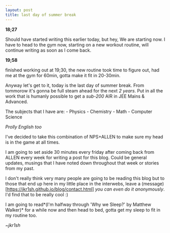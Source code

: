 ```yaml
---
layout: post
title: last day of summer break
---
```


**18;27**

Should have started writing this earlier today, but hey, We are starting now. I have to head to the gym now, starting on a new workout routine, will continue writing as soon as I come back.

**19;58**

finished working out at 19;30, the new routine took time to figure out, had me at the gym for 60min, gotta make it fit in 20-30min.

Anyway let's get to it, today is the last day of summer break. From tommorow it's gonna be full steam ahead for the next *2 years*. Put in all the work that is humanly possible to get a *sub-200* AIR in JEE Mains & Advanced.

The subjects that I have are:
	- Physics
	- Chemistry
	- Math
	- Computer Science

*Prolly English too*

I've decided to take this combination of NPS+ALLEN to make sure my head is in the game at all times.

I am going to set aside 30 minutes every friday after coming back from ALLEN every week for writing a post for this blog. Could be general updates, musings that I have noted down throughout that week or stories from my past.

I don't really think very many people are going to be reading this blog but to those that end up here in my little place in the interwebs, leave a (message)[https://jkr1sh.github.io/blog/contact.html] *you can even do it anonymously*. I'd find that to be really cool :)

I am going to read*(I'm halfway through 'Why we Sleep?' by Matthew Walker)* for a while now and then head to bed, gotta get my sleep to fit in my routine too.


*~jkr1sh*
